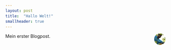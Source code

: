 ```yaml
---
layout: post
title:  "Hallo Welt!"
smallheader: true
---
```

Mein erster  Blogpost.
<img style="float: right;width:36px" src="/img_posts/mathias-am-seil_rund.png">
